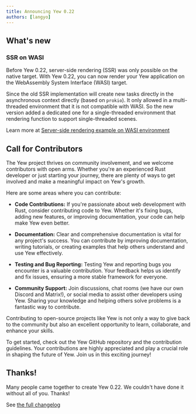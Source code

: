 ```yaml
---
title: Announcing Yew 0.22
authors: [langyo]
---
```


<!--truncate-->

## What's new

### SSR on WASI

Before Yew 0.22, server-side rendering (SSR) was only possible on the native target. With Yew 0.22, you can now render your Yew application on the WebAssembly System Interface (WASI) target.

Since the old SSR implementation will create new tasks directly in the asynchronous context directly (based on `prokio`). It only allowed in a multi-threaded environment that it is not compatible with WASI. So the new version added a dedicated one for a single-threaded environment that rendering function to support single-threaded scenes.

Learn more at [Server-side rendering example on WASI environment](https://github.com/yewstack/yew/tree/master/examples/wasi_ssr_module/src/main.rs)

## Call for Contributors

The Yew project thrives on community involvement, and we welcome contributors with open arms. Whether you're an experienced Rust developer or just starting your journey, there are plenty of ways to get involved and make a meaningful impact on Yew's growth.

Here are some areas where you can contribute:

- **Code Contributions:** If you're passionate about web development with Rust, consider contributing code to Yew. Whether it's fixing bugs, adding new features, or improving documentation, your code can help make Yew even better.

- **Documentation:** Clear and comprehensive documentation is vital for any project's success. You can contribute by improving documentation, writing tutorials, or creating examples that help others understand and use Yew effectively.

- **Testing and Bug Reporting:** Testing Yew and reporting bugs you encounter is a valuable contribution. Your feedback helps us identify and fix issues, ensuring a more stable framework for everyone.

- **Community Support:** Join discussions, chat rooms (we have our own Discord and Matrix!), or social media to assist other developers using Yew. Sharing your knowledge and helping others solve problems is a fantastic way to contribute.

Contributing to open-source projects like Yew is not only a way to give back to the community but also an excellent opportunity to learn, collaborate, and enhance your skills.

To get started, check out the Yew GitHub repository and the contribution guidelines. Your contributions are highly appreciated and play a crucial role in shaping the future of Yew. Join us in this exciting journey!

## Thanks!

Many people came together to create Yew 0.22. We couldn't have done it without all of you. Thanks!

See [the full changelog](https://github.com/yewstack/yew/blob/master/CHANGELOG.md)
